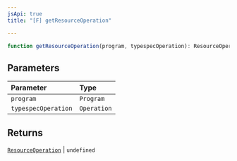 ```yaml
---
jsApi: true
title: "[F] getResourceOperation"

---
```

```ts
function getResourceOperation(program, typespecOperation): ResourceOperation | undefined
```

## Parameters

| Parameter | Type |
| :------ | :------ |
| `program` | `Program` |
| `typespecOperation` | `Operation` |

## Returns

[`ResourceOperation`](../interfaces/ResourceOperation.md) \| `undefined`
